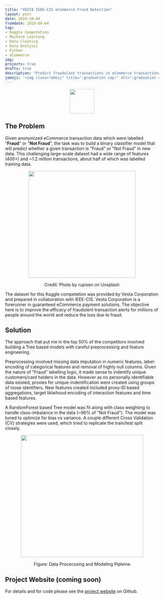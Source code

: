 ```yaml
---
title: "VESTA IEEE-CIS eCommerce Fraud Detection"
layout: post
date: 2019-10-04
fromdate: 2019-09-04
tag:
- Kaggle Competetion
- Machine Learning
- Data Cleaning
- Data Analysis
- Python
- eCommerce
img: 
projects: true
drafts: true
description: "Predict fraudulant transactions in eCommerce transactional data"
jemoji: '<img class="emoji" title=":graduation cap:" alt=":graduation cap:" src="https://github.githubassets.com/images/icons/emoji/unicode/1f697.png" height="20" width="20" align="absmiddle">'
---
```

<!---
## Contents
1. [The Problem](#the-problem)
2. [Solution](#solution)
3. [Project Website](#project-website)
-->
<div style="text-align:center">
<img src="{{ site.relrefurl }}/Site_Materials/figures/kaggle-logo-transparent-300.png" style="height:80px">
</div>

## <a name="the-problem"></a>The Problem

Given anonymized eCommerce transaction data which were labelled "**Fraud**" or "**Not Fraud**", the task was to build a binary classifier model that will predict whether a given transaction is "Fraud" or "Not Fraud" in new data. This challenging large-scale dataset had a wide range of features (400+) and ~1.2 million transactions, about half of which was labelled training data. 


<div style="text-align:center"><img src="{{ site.relrefurl }}/Site_Materials/figures/rupixen-Q59HmzK38eQ-unsplash.jpg" style="height:350px;">
<p>Credit: Photo by rupixen on Unsplash</p></div>


The dataset for this Kaggle competetion was provided by Vesta Corporation and prepared in collaboration with IEEE-CIS. Vesta Corporation is a forerunner in guaranteed eCommerce payment solutions. The objective here is to improve the efficacy of fraudulent transaction alerts for millions of people around the world and reduce the loss due to fraud.

## <a name="solution"></a>Solution
The approach that put me in the top 50% of the competitors involved building a Tree based models with careful preprocessing and feature engineering. 

Preprocessing involved missing data imputation in numeric features, label-encoding of categorical features and removal of highly null columns. Given the nature of "Fraud" labelling logic, it made sense to indentify unique customers/card holders in the data. However as no personally identifiable data existed, proxies for unique-indentification were created using groups of loose identifiers. New features created included proxy-ID based aggregations, target likleihood encoding of interaction features and time based features.

A RandomForest based Tree model was fit along with class weighting to handle class-imbalance in the data (~96% of "Not Fraud"). The model was tuned to optimize for bias vs variance. A couple different Cross Validation (CV) strategies were used, which tried to replicate the train/test split closely. 

<div style="text-align:center">
<img src="{{ site.relrefurl }}/Site_Materials/figures/ieee-pipeline-schematic.png" style="height:400px">
<p> Figure: Data Procecssing and Modeling Pipleine</p>
</div>

## <a name="project-website"></a>Project Website (coming soon)
For details and for code please see the <a href="">project website</a> on Github.


